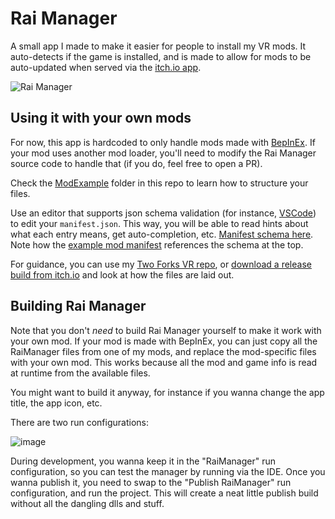 # Rai Manager

A small app I made to make it easier for people to install my VR mods. It auto-detects if the game is installed, and is made to allow for mods to be auto-updated when served via the [itch.io app](https://itch.io/app).

![Rai Manager](https://user-images.githubusercontent.com/3955124/200336525-1b9037e2-6f34-4680-9896-c73673f86fb7.png)

## Using it with your own mods

For now, this app is hardcoded to only handle mods made with [BepInEx](https://github.com/BepInEx/BepInEx). If your mod uses another mod loader, you'll need to modify the Rai Manager source code to handle that (if you do, feel free to open a PR).

Check the [ModExample](https://github.com/Raicuparta/rai-manager/tree/master/ModExample) folder in this repo to learn how to structure your files.

Use an editor that supports json schema validation (for instance, [VSCode](https://code.visualstudio.com/)) to edit your `manifest.json`. This way, you will be able to read hints about what each entry means, get auto-completion, etc. [Manifest schema here](https://github.com/Raicuparta/rai-manager/blob/master/manifest.schema.json). Note how the [example mod manifest](https://github.com/Raicuparta/rai-manager/blob/master/ModExample/manifest.json) references the schema at the top.

For guidance, you can use my [Two Forks VR repo](https://github.com/Raicuparta/two-forks-vr), or [download a release build from itch.io](https://raicuparta.itch.io/two-forks-vr) and look at how the files are laid out.

## Building Rai Manager

Note that you don't *need* to build Rai Manager yourself to make it work with your own mod. If your mod is made with BepInEx, you can just copy all the RaiManager files from one of my mods, and replace the mod-specific files with your own mod. This works because all the mod and game info is read at runtime from the available files.

You might want to build it anyway, for instance if you wanna change the app title, the app icon, etc.

There are two run configurations:

![image](https://user-images.githubusercontent.com/3955124/200339452-317d1378-1bb4-437d-9a6a-12c8cdffde6a.png)

During development, you wanna keep it in the "RaiManager" run configuration, so you can test the manager by running via the IDE. Once you wanna publish it, you need to swap to the "Publish RaiManager" run configuration, and run the project. This will create a neat little publish build without all the dangling dlls and stuff.
